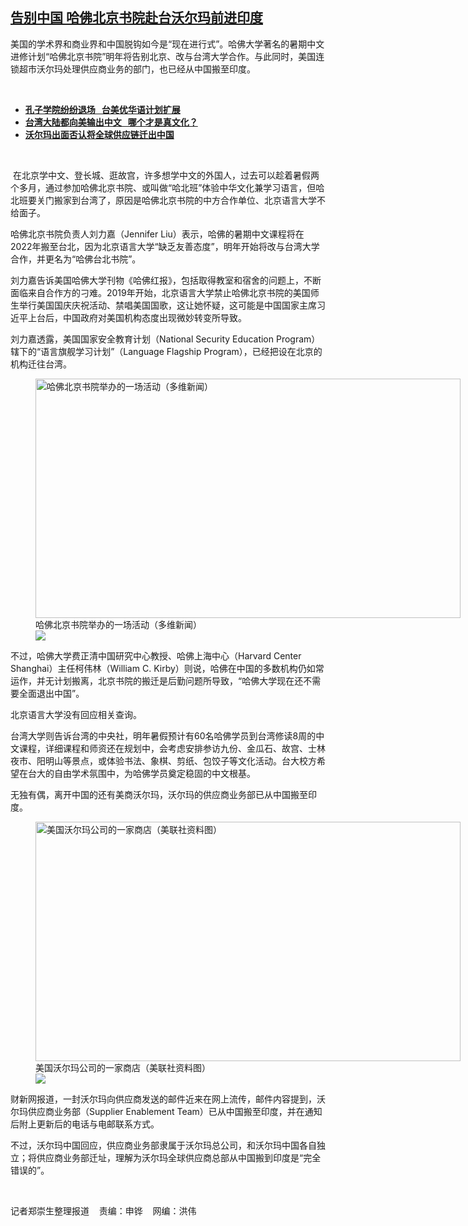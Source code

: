 <!--1634070540000-->
[告别中国   哈佛北京书院赴台沃尔玛前进印度](https://www.rfa.org/mandarin/yataibaodao/junshiwaijiao/rc-10122021111830.html)
------

<p></p><p>美国的学术界和商业界和中国脱钩如今是“现在进行式”。哈佛大学著名的暑期中文进修计划“哈佛北京书院”明年将告别北京、改与台湾大学合作。与此同时，美国连锁超市沃尔玛处理供应商业务的部门，也已经从中国搬至印度。</p><p><br/></p><ul><li><a href="https://www.rfa.org/mandarin/Xinwen/1-09292021102413.html"><strong>孔子学院纷纷退场   台美优华语计划扩展</strong></a></li><li><strong><a href="https://www.rfa.org/mandarin/yataibaodao/kejiaowen/wy-10222019104713.html">台湾大陆都向美输出中文   哪个才是真文化？</a></strong></li><li><strong><a href="https://www.rfa.org/mandarin/Xinwen/2-10122021110116.html">沃尔玛出面否认将全球供应链迁出中国</a></strong></li></ul><p><br/></p><p><span> </span><span>在北京学中文、登长城、逛故宫，许多想学中文的外国人，过去可以趁着暑假两个多月，通过参加哈佛北京书院、或叫做“哈北班”体验中华文化兼学习语言，但哈北班要关门搬家到台湾了，原因是哈佛北京书院的中方合作单位、北京语言大学不给面子。</span></p><p><span>哈佛北京书院负责人刘力嘉（</span><span>Jennifer Liu</span><span>）表示，哈佛的暑期中文课程将在</span><span>2022</span><span>年搬至台北，因为北京语言大学“缺乏友善态度”，明年开始将改与台湾大学合作，并更名为“哈佛台北书院”。</span></p><p><span>刘力嘉告诉美国哈佛大学刊物《哈佛红报》，包括取得教室和宿舍的问题上，不断面临来自合作方的刁难。</span><span>2019</span><span>年开始，北京语言大学禁止哈佛北京书院的美国师生举行美国国庆庆祝活动、禁唱美国国歌，这让她怀疑，这可能是中国国家主席习近平上台后，中国政府对美国机构态度出现微妙转变所导致。</span></p><p><span>刘力嘉透露，美国国家安全教育计划（</span><span>National Security Education Program</span><span>）辖下的“语言旗舰学习计划”（</span><span>Language Flagship Program</span><span>），已经把设在北京的机构迁往台湾。</span></p><p><span><figure class="image-richtext image-inline captioned" style="width:680px;"><img alt="哈佛北京书院举办的一场活动（多维新闻）" height="383" src="https://www.rfa.org/mandarin/yataibaodao/junshiwaijiao/rc-10122021111830.html/rc1012.jpg/@@images/ad15d89d-b3ac-4b22-b022-0094eb26cf16.jpeg" title="rc1012.jpg" width="680"/><figcaption class="image-caption">哈佛北京书院举办的一场活动（多维新闻）</figcaption><small></small><div id="zoomattribute"><a data-caption="哈佛北京书院举办的一场活动（多维新闻）" data-fancybox="" href="https://www.rfa.org/mandarin/yataibaodao/junshiwaijiao/rc-10122021111830.html/rc1012.jpg" id="single_image" title="哈佛北京书院举办的一场活动（多维新闻）"><img src="/++plone++rfa-resources/img/icon-zoom.png"/></a></div></figure></span></p><p><span><span>不过，</span>哈佛大学费正清中国研究中心教授、哈佛上海中心（</span><span>Harvard Center Shanghai</span><span>）主任柯伟林（</span><span>William C. Kirby</span><span>）则说，哈佛在中国的多数机构仍如常运作，并无计划搬离，北京书院的搬迁是后勤问题所导致，“哈佛大学现在还不需要全面退出中国”。</span></p><p><span>北京语言大学没有回应相关查询。</span></p><p><span>台湾大学则告诉台湾的中央社，明年暑假预计有</span><span>60</span><span>名哈佛学员到台湾修读</span><span>8</span><span>周的中文课程，详细课程和师资还在规划中，会考虑安排参访九份、金瓜石、故宫、士林夜市、阳明山等景点，或体验书法、象棋、剪纸、包饺子等文化活动。台大校方希望在台大的自由学术氛围中，为哈佛学员奠定稳固的中文根基。</span></p><p><span>无独有偶，离开中国的还有美商沃尔玛，沃尔玛的供应商业务部已从中国搬至印度。</span></p><p><span><figure class="image-richtext image-inline captioned" style="width:680px;"><img alt="美国沃尔玛公司的一家商店（美联社资料图）" height="383" src="https://www.rfa.org/mandarin/yataibaodao/junshiwaijiao/rc-10122021111830.html/rc1012j.jpg/@@images/c6145b27-0ee6-4602-9674-b0703cd04044.jpeg" title="rc1012j.jpg" width="680"/><figcaption class="image-caption">美国沃尔玛公司的一家商店（美联社资料图）</figcaption><small></small><div id="zoomattribute"><a data-caption="美国沃尔玛公司的一家商店（美联社资料图）" data-fancybox="" href="https://www.rfa.org/mandarin/yataibaodao/junshiwaijiao/rc-10122021111830.html/rc1012j.jpg" id="single_image" title="美国沃尔玛公司的一家商店（美联社资料图）"><img src="/++plone++rfa-resources/img/icon-zoom.png"/></a></div></figure></span></p><p><span>财新网报道，一封沃尔玛向供应商发送的邮件近来在网上流传，邮件内容提到，沃尔玛供应商业务部（</span><span>Supplier Enablement Team</span><span>）已从中国搬至印度，并在通知后附上更新后的电话与电邮联系方式。</span></p><p><span>不过，沃尔玛中国回应，供应商业务部隶属于沃尔玛总公司，和沃尔玛中国各自独立；将供应商业务部迁址，理解为沃尔玛全球供应商总部从中国搬到印度是“完全错误的”。</span></p><p><br/></p><p><span>记者郑崇生整理报道    责编：申铧    网编：洪伟</span></p>
